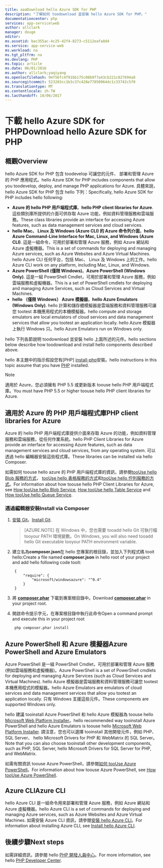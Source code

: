 ```yaml
---
title: aaaDownload hello Azure SDK for PHP
description: "了解如何 toodownload 並安裝 hello Azure SDK for PHP。"
documentationcenter: php
services: app-service\web
author: allclark
manager: douge
editor: 
ms.assetid: bac355ac-4c25-42f4-8273-c5112eafa8d4
ms.service: app-service-web
ms.workload: na
ms.tgt_pltfrm: na
ms.devlang: PHP
ms.topic: article
ms.date: 06/01/2016
ms.author: allclark;yaqiyang
ms.openlocfilehash: 94f56fc4f91bb175c08b9f7a43cb221c827694a8
ms.sourcegitcommit: 523283cc1b3c37c428e77850964dc1c33742c5f0
ms.translationtype: MT
ms.contentlocale: zh-TW
ms.lasthandoff: 10/06/2017
---
```

# <a name="download-hello-azure-sdk-for-php"></a><span data-ttu-id="bc362-103">下載 hello Azure SDK for PHP</span><span class="sxs-lookup"><span data-stu-id="bc362-103">Download hello Azure SDK for PHP</span></span>
## <a name="overview"></a><span data-ttu-id="bc362-104">概觀</span><span class="sxs-lookup"><span data-stu-id="bc362-104">Overview</span></span>
<span data-ttu-id="bc362-105">hello Azure SDK for PHP 包含 toodevelop 可讓您的元件、 部署和管理 Azure 的 PHP 應用程式。</span><span class="sxs-lookup"><span data-stu-id="bc362-105">hello Azure SDK for PHP includes components that allow you toodevelop, deploy, and manage PHP applications for Azure.</span></span> <span data-ttu-id="bc362-106">具體來說，hello Azure SDK for PHP 包含 hello 下列：</span><span class="sxs-lookup"><span data-stu-id="bc362-106">Specifically, hello Azure SDK for PHP includes hello following:</span></span>

* <span data-ttu-id="bc362-107">**Azure 的 hello PHP 用戶端程式庫**。</span><span class="sxs-lookup"><span data-stu-id="bc362-107">**hello PHP client libraries for Azure**.</span></span> <span data-ttu-id="bc362-108">這些類別庫所提供的介面可供存取 Azure 功能，例如資料管理服務和雲端服務。</span><span class="sxs-lookup"><span data-stu-id="bc362-108">These class libraries provide an interface for accessing Azure features, such as data management services and cloud services.</span></span>  
* <span data-ttu-id="bc362-109">**hello Mac、 Linux 及 Windows (Azure CLI) 的 Azure 命令列介面**。</span><span class="sxs-lookup"><span data-stu-id="bc362-109">**hello Azure Command-Line Interface for Mac, Linux, and Windows (Azure CLI)**.</span></span> <span data-ttu-id="bc362-110">這是一組命令，可用於部署和管理 Azure 服務，例如 Azure 網站和 Azure 虛擬機器。</span><span class="sxs-lookup"><span data-stu-id="bc362-110">This is a set of commands for deploying and managing Azure services, such as Azure Websites and Azure Virtual Machines.</span></span> <span data-ttu-id="bc362-111">hello Azure CLI 任何平台，包括 Mac、 Linux 及 Windows 上的工作。</span><span class="sxs-lookup"><span data-stu-id="bc362-111">hello Azure CLI work on any platform, including Mac, Linux, and Windows.</span></span>
* <span data-ttu-id="bc362-112">**Azure PowerShell (僅限 Windows)**。</span><span class="sxs-lookup"><span data-stu-id="bc362-112">**Azure PowerShell (Windows Only)**.</span></span> <span data-ttu-id="bc362-113">這是一組 PowerShell Cmdlet，可用於部署和管理 Azure 服務，例如雲端服務和虛擬機器。</span><span class="sxs-lookup"><span data-stu-id="bc362-113">This is a set of PowerShell cmdlets for deploying and managing Azure Services, such as Cloud Services and Virtual Machines.</span></span>
* <span data-ttu-id="bc362-114">**hello （僅限 Windows） Azure 模擬器**。</span><span class="sxs-lookup"><span data-stu-id="bc362-114">**hello Azure Emulators (Windows Only)**.</span></span> <span data-ttu-id="bc362-115">hello 計算和儲存體模擬器是雲端服務和資料管理服務可讓您 tootest 本機應用程式的本機模擬器。</span><span class="sxs-lookup"><span data-stu-id="bc362-115">hello compute and storage emulators are local emulators of cloud services and data management services that allow you tootest an application locally.</span></span> <span data-ttu-id="bc362-116">hello Azure 模擬器上執行 Windows 只。</span><span class="sxs-lookup"><span data-stu-id="bc362-116">hello Azure Emulators run on Windows only.</span></span>

<span data-ttu-id="bc362-117">hello 下列各節說明 toodownload 並安裝 hello 上面所述的元件。</span><span class="sxs-lookup"><span data-stu-id="bc362-117">hello sections below describe how toodownload and install hello components described above.</span></span>

<span data-ttu-id="bc362-118">hello 本主題中的指示假設您有[PHP] [ install-php]安裝。</span><span class="sxs-lookup"><span data-stu-id="bc362-118">hello instructions in this topic assume that you have [PHP][install-php] installed.</span></span>

> [!NOTE]
> <span data-ttu-id="bc362-119">適用於 Azure，您必須擁有 PHP 5.5 或更新版本 toouse hello PHP 用戶端程式庫。</span><span class="sxs-lookup"><span data-stu-id="bc362-119">You must have PHP 5.5 or higher toouse hello PHP client libraries for Azure.</span></span>
> 
> 

## <a name="php-client-libraries-for-azure"></a><span data-ttu-id="bc362-120">適用於 Azure 的 PHP 用戶端程式庫</span><span class="sxs-lookup"><span data-stu-id="bc362-120">PHP client libraries for Azure</span></span>
<span data-ttu-id="bc362-121">Azure 的 hello PHP 用戶端程式庫提供介面來存取 Azure 的功能，例如資料管理服務和雲端服務，從任何作業系統。</span><span class="sxs-lookup"><span data-stu-id="bc362-121">hello PHP Client Libraries for Azure provide an interface for accessing Azure features, such as data management services and cloud services, from any operating system.</span></span> <span data-ttu-id="bc362-122">可以透過 hello 編輯器安裝這些程式庫。</span><span class="sxs-lookup"><span data-stu-id="bc362-122">These libraries can be installed via hello Composer.</span></span>

<span data-ttu-id="bc362-123">如需如何 toouse hello azure 的 PHP 用戶端程式庫的資訊，請參閱[tooUse hello Blob 服務的方式][blob-service]， [tooUse hello 表格服務的方式][ table-service]和[tooUse hello 佇列服務的方式][queue-service]。</span><span class="sxs-lookup"><span data-stu-id="bc362-123">For information about how toouse hello PHP Client Libraries for Azure, see [How tooUse hello Blob Service][blob-service], [How tooUse hello Table Service][table-service] and [How tooUse hello Queue Service][queue-service].</span></span>

### <a name="install-via-composer"></a><span data-ttu-id="bc362-124">透過編輯器安裝</span><span class="sxs-lookup"><span data-stu-id="bc362-124">Install via Composer</span></span>
1. <span data-ttu-id="bc362-125">[安裝 Git][install-git]。</span><span class="sxs-lookup"><span data-stu-id="bc362-125">[Install Git][install-git].</span></span>

    > [AZURE.NOTE] <span data-ttu-id="bc362-126">在 Windows 中，您也需要 tooadd hello Git 可執行檔 tooyour PATH 環境變數。</span><span class="sxs-lookup"><span data-stu-id="bc362-126">On Windows, you will also need tooadd hello Git executable tooyour PATH environment variable.</span></span>

1. <span data-ttu-id="bc362-127">建立名為**composer.json**在 hello 您專案的根目錄，並加入下列程式碼 tooit hello:</span><span class="sxs-lookup"><span data-stu-id="bc362-127">Create a file named **composer.json** in hello root of your project and add hello following code tooit:</span></span>
   
        {
            "require": {
                "microsoft/windowsazure": "^0.4"
            }
        }
2. <span data-ttu-id="bc362-128">將 **[composer.phar][composer-phar]** 下載到專案根目錄中。</span><span class="sxs-lookup"><span data-stu-id="bc362-128">Download **[composer.phar][composer-phar]** in your project root.</span></span>
3. <span data-ttu-id="bc362-129">開啟命令提示字元，在專案根目錄中執行此命令</span><span class="sxs-lookup"><span data-stu-id="bc362-129">Open a command prompt and execute this in your project root</span></span>
   
        php composer.phar install

## <a name="azure-powershell-and-azure-emulators"></a><span data-ttu-id="bc362-130">Azure PowerShell 和 Azure 模擬器</span><span class="sxs-lookup"><span data-stu-id="bc362-130">Azure PowerShell and Azure Emulators</span></span>
<span data-ttu-id="bc362-131">Azure PowerShell 是一組 PowerShell Cmdlet，可用於部署和管理 Azure 服務 (例如雲端服務和虛擬機器)。</span><span class="sxs-lookup"><span data-stu-id="bc362-131">Azure PowerShell is a set of PowerShell cmdlets for deploying and managing Azure Services (such as Cloud Services and Virtual Machines).</span></span> <span data-ttu-id="bc362-132">hello Azure 模擬器是雲端服務和資料管理服務可讓您 tootest 本機應用程式的模擬器。</span><span class="sxs-lookup"><span data-stu-id="bc362-132">hello Azure Emulators are emulators of cloud services and data management services that allow you tootest an application locally.</span></span> <span data-ttu-id="bc362-133">只有 Windows 支援這些元件。</span><span class="sxs-lookup"><span data-stu-id="bc362-133">These components are supported Windows only.</span></span>

<span data-ttu-id="bc362-134">hello 建議 tooinstall Azure PowerShell 和 hello Azure 模擬器為 toouse hello [Microsoft Web Platform Installer][download-wpi]。</span><span class="sxs-lookup"><span data-stu-id="bc362-134">hello recommended way tooinstall Azure PowerShell and hello Azure Emulators is toouse hello [Microsoft Web Platform Installer][download-wpi].</span></span> <span data-ttu-id="bc362-135">請注意，您也可以選擇 tooinstall 其他開發元件，例如 PHP、 SQL Server、 hello Microsoft Drivers for PHP 和 WebMatrix 的 SQL Server。</span><span class="sxs-lookup"><span data-stu-id="bc362-135">Note that you can also choose tooinstall other development components, such as PHP, SQL Server, hello Microsoft Drivers for SQL Server for PHP, and WebMatrix.</span></span>

<span data-ttu-id="bc362-136">如需有關資訊 toouse Azure PowerShell，請參閱[如何 tooUse Azure PowerShell][powershell-tools]。</span><span class="sxs-lookup"><span data-stu-id="bc362-136">For information about how toouse Azure PowerShell, see [How tooUse Azure PowerShell][powershell-tools].</span></span>

## <a name="azure-cli"></a><span data-ttu-id="bc362-137">Azure CLI</span><span class="sxs-lookup"><span data-stu-id="bc362-137">Azure CLI</span></span>
<span data-ttu-id="bc362-138">hello Azure CLI 是一組命令用來部署和管理 Azure 服務，例如 Azure 網站和 Azure 虛擬機器。</span><span class="sxs-lookup"><span data-stu-id="bc362-138">hello Azure CLI is a set of commands for deploying and managing Azure services, such as Azure Websites and Azure Virtual Machines.</span></span> <span data-ttu-id="bc362-139">如需安裝 Azure CLI 資訊，請參閱[安裝 hello Azure CLI](cli-install-nodejs.md)。</span><span class="sxs-lookup"><span data-stu-id="bc362-139">For information about installing Azure CLI, see [Install hello Azure CLI](cli-install-nodejs.md).</span></span>

## <a name="next-steps"></a><span data-ttu-id="bc362-140">後續步驟</span><span class="sxs-lookup"><span data-stu-id="bc362-140">Next steps</span></span>
<span data-ttu-id="bc362-141">如需詳細資訊，請參閱 hello [PHP 開發人員中心](/develop/php/)。</span><span class="sxs-lookup"><span data-stu-id="bc362-141">For more information, see hello [PHP Developer Center](/develop/php/).</span></span>

[install-php]: http://www.php.net/manual/en/install.php
[composer-github]: https://github.com/composer/composer
[composer-phar]: http://getcomposer.org/composer.phar
[nodejs-org]: http://nodejs.org/
[install-node-linux]: https://github.com/joyent/node/wiki/Installing-Node.js-via-package-manager
[download-wpi]: http://go.microsoft.com/fwlink/?LinkId=253447
[mac-installer]: http://go.microsoft.com/fwlink/?LinkId=252249
[blob-service]: http://go.microsoft.com/fwlink/?LinkId=252714
[table-service]: http://go.microsoft.com/fwlink/?LinkId=252715
[queue-service]: http://go.microsoft.com/fwlink/?LinkId=252716
[azure cli]: http://go.microsoft.com/fwlink/?LinkId=252717
[powershell-tools]: http://go.microsoft.com/fwlink/?LinkId=252718
[php-sdk-github]: http://go.microsoft.com/fwlink/?LinkId=252719
[install-git]: http://git-scm.com/book/en/Getting-Started-Installing-Git
